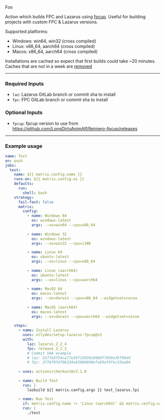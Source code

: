 Foo

Action which builds FPC and Lazarus using [fpcup](https://github.com/LongDirtyAnimAlf/Reiniero-fpcup). Useful for building projects with custom FPC & Lazarus versions.

Supported platforms:

- Windows: win64, win32 (cross compiled)
- Linux: x86_64, aarch64 (cross compiled)
- Macos: x86_64, aarch64 (cross compiled)

Installations are cached so expect that first builds could take ~20 minutes.
Caches that are not in a week are [removed](https://github.com/actions/cache#cache-limits)


---

### Required Inputs
  
- `laz`: Lazarus GitLab branch or commit sha to install
- `fpc`: FPC GitLab branch or commit sha to install

### Optional Inputs

- `fpcup`: fpcup version to use from https://github.com/LongDirtyAnimAlf/Reiniero-fpcup/releases

---

### Example usage

```yml
name: Test
on: push
jobs:
  test:
    name: ${{ matrix.config.name }}
    runs-on: ${{ matrix.config.os }}
    defaults:
      run:
        shell: bash
    strategy:
      fail-fast: false
      matrix:
        config:            
          - name: Windows 64
            os: windows-latest
            args: --os=win64 --cpu=x86_64
            
          - name: Windows 32  
            os: windows-latest
            args: --os=win32 --cpu=i386

          - name: Linux 64
            os: ubuntu-latest
            args: --os=linux --cpu=x86_64
            
          - name: Linux (aarch64)  
            os: ubuntu-latest
            args: --os=linux --cpu=aarch64
            
          - name: MacOS 64
            os: macos-latest
            args: --os=darwin --cpu=x86_64 --widgetset=cocoa
 
          - name: MacOS (aarch64)
            os: macos-latest
            args: --os=darwin --cpu=aarch64 --widgetset=cocoa 
            
    steps:
      - name: Install Lazarus
        uses: ollydev/setup-lazarus-fpcup@v3
        with:
          laz: lazarus_2_2_4
          fpc: release_3_2_2
          # Commit SHA example
          # laz: 537f43754ca77e39f15839299b9f7059e39f90dd
          # fpc: 3f7bf0fd70b339a43889898efa59af4fec33ea84         
      
      - uses: actions/checkout@v3.1.0      
      
      - name: Build Test
        run: |
          lazbuild ${{ matrix.config.args }} test_lazarus.lpi
          
      - name: Run Test
        if: matrix.config.name != 'Linux (aarch64)' && matrix.config.name != 'MacOS (aarch64)' # cross compiled
        run: |
          ./test
```

